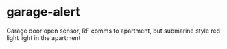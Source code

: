 # garage-alert
Garage door open sensor, RF comms to apartment, but submarine style red light light in the apartment
